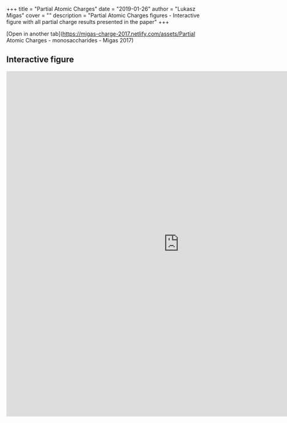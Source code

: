 +++
title = "Partial Atomic Charges"
date = "2019-01-26"
author = "Lukasz Migas"
cover = ""
description = "Partial Atomic Charges figures - Interactive figure with all partial charge results presented in the paper"
+++

[Open in another tab](https://migas-charge-2017.netlify.com/assets/Partial Atomic Charges - monosaccharides - Migas 2017)

## Interactive figure

<iframe 
    width="900"
    frameborder="0"
    height="900"
    src="https://migas-charge-2017.netlify.com/assets/Partial Atomic Charges - monosaccharides - Migas 2017.html"
    style="background: #FFFFFF;"
></iframe>